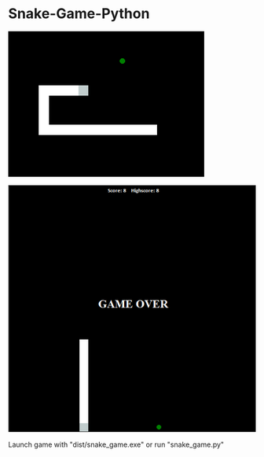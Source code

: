 # Snake-Game-Python
 
![img_1.png](img_1.png)

![img.png](img.png)

Launch game with "dist/snake_game.exe" or run "snake_game.py"
